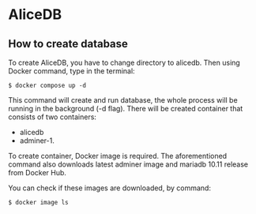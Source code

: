 # AliceDB

## How to create database

To create AliceDB, you have to change directory to alicedb. Then using Docker command, type in the terminal:

```
$ docker compose up -d
```

This command will create and run database, the whole process will be running in the background (-d flag). There will be created container that consists of two containers:
- alicedb
- adminer-1.

To create container, Docker image is required. The aforementioned command also downloads latest adminer image and mariadb 10.11 release from Docker Hub.

You can check if these images are downloaded, by command:

```
$ docker image ls
```
